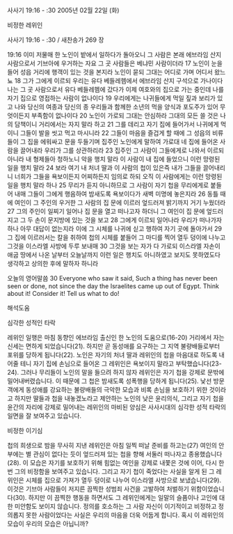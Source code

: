 사사기 19:16 - :30 
2005년 02월 22일 (화)

비정한 레위인



사사기 19:16 - :30 / 새찬송가 269 장


19:16 이미 저물매 한 노인이 밭에서 일하다가 돌아오니 그 사람은 본래 에브라임 산지 사람으로서 기브아에 우거하는 자요 그 곳 사람들은 베냐민 사람이더라 17 노인이 눈을 들어 성읍 거리에 행객이 있는 것을 본지라 노인이 묻되 그대는 어디로 가며 어디서 왔느뇨 18 그가 그에게 이르되 우리는 유다 베들레헴에서 에브라임 산지 구석으로 가나이다 나는 그 곳 사람으로서 유다 베들레헴에 갔다가 이제 여호와의 집으로 가는 중인데 나를 자기 집으로 영접하는 사람이 없나이다 19 우리에게는 나귀들에게 먹일 짚과 보리가 있고 나와 당신의 여종과 당신의 종 우리들과 함께한 소년의 먹을 양식과 포도주가 있어 무엇이든지 부족함이 없나이다 20 노인이 가로되 그대는 안심하라 그대의 모든 쓸 것은 나의 담책이니 거리에서는 자지 말라 하고 21 그를 데리고 자기 집에 들어가서 나귀에게 먹이니 그들이 발을 씻고 먹고 마시니라 22 그들이 마음을 즐겁게 할 때에 그 성읍의 비류들이 그 집을 에워싸고 문을 두들기며 집주인 노인에게 말하여 가로대 네 집에 들어온 사람을 끌어내라 우리가 그를 상관하리라 23 집주인 그 사람이 그들에게로 나와서 이르되 아니라 내 형제들아 청하노니 악을 행치 말라 이 사람이 내 집에 들었으니 이런 망령된 일을 행치 말라 24 보라 여기 내 처녀 딸과 이 사람의 첩이 있은즉 내가 그들을 끌어내리니 너희가 그들을 욕보이든지 어찌하든지 임의로 하되 오직 이 사람에게는 이런 망령된 일을 행치 말라 하나 25 무리가 듣지 아니하므로 그 사람이 자기 첩을 무리에게로 붙들어 내매 그들이 그에게 행음하여 밤새도록 욕보이다가 새벽 미명에 놓은지라 26 동틀 때에 여인이 그 주인의 우거한 그 사람의 집 문에 이르러 엎드러져 밝기까지 거기 누웠더라 27 그의 주인이 일찌기 일어나 집 문을 열고 떠나고자 하더니 그 여인이 집 문에 엎드러지고 그 두 손이 문지방에 있는 것을 보고 28 그에게 이르되 일어나라 우리가 떠나가자 하나 아무 대답이 없는지라 이에 그 시체를 나귀에 싣고 행하여 자기 곳에 돌아가서 29 그 집에 이르러서는 칼을 취하여 첩의 시체를 붙들어 그 마디를 찍어 열두 덩이에 나누고 그것을 이스라엘 사방에 두루 보내매 30 그것을 보는 자가 다 가로되 이스라엘 자손이 애굽 땅에서 나온 날부터 오늘날까지 이런 일은 행치도 아니하였고 보지도 못하였도다 생각하고 상의한 후에 말하자 하니라

오늘의 영어말씀
30 Everyone who saw it said, Such a thing has never been seen or done, not since the day the Israelites came up out of Egypt. Think about it! Consider it! Tell us what to do!

해석도움





심각한 성적인 타락

레위인 일행은 마침 동향인 에브라임 출신인 한 노인의 도움으로(16-20) 거리에서 자는 신세는 면하게 되었습니다(21). 하지만 곧 동성애를 요구하는 그 지역 불량배들로부터 포위를 당하게 됩니다(22). 노인은 자기의 처녀 딸과 레위인의 첩을 마음대로 하도록 내어줄 테니 자기 집에 손님으로 들어온 그 레위인은 욕보이지 말라고 부탁했습니다(23-24). 그러나 무리들이 노인의 말을 들으려 하지 않자 레위인은 자기 첩을 강제로 문밖에 밀어내버렸습니다. 이 때문에 그 첩은 밤새도록 성폭행을 당하게 됩니다(25). 낯선 방문객에게 동성애를 강요하는 불량배들의 극악한 모습과 비록 손님을 보호하기 위한 것이라고 하지만 딸들과 첩을 내놓겠노라고 제안하는 노인의 낮은 윤리의식, 그리고 자기 첩을 윤간의 자리에 강제로 밀어내는 레위인의 마비된 양심은 사사시대의 심각한 성적 타락의 일면을 잘 보여주고 있습니다.  

비정한 이기심

첩의 희생으로 밤을 무사히 지낸 레위인은 아침 일찍 떠날 준비를 하고는(27) 여인의 안부에는 별 관심이 없다는 듯이 엎드러져 있는 첩을 향해 서둘러 떠나자고 종용했습니다(28). 이 모습은 자기를 보호하기 위해 힘없는 여인을 강제로 내쫓은 것에 이어, 다시 한 번 그의 비정함을 보여주고 있습니다. 그리고 자기 첩이 죽었다는 사실을 알게 된 그 레위인은 시체를 집으로 가져가 열두 덩이로 나누어 이스라엘 사방으로 보냈습니다(29). 이것은 기브아 사람들이 저지른 끔찍한 성범죄 사건을 고발하여 처벌하기 위함이었습니다(30). 하지만 이 끔찍한 행동을 하면서도 그 레위인에게는 일말의 슬픔이나 고인에 대한 미안함도 보이지 않습니다. 정의를 호소하는 그 사람 자신이 이기적이고 비정하고 정의롭지 못한 사람이었다는 사실은 우리의 마음을 더욱 어둡게 합니다. 혹시 이 레위인의 모습이 우리의 모습은 아닙니까?